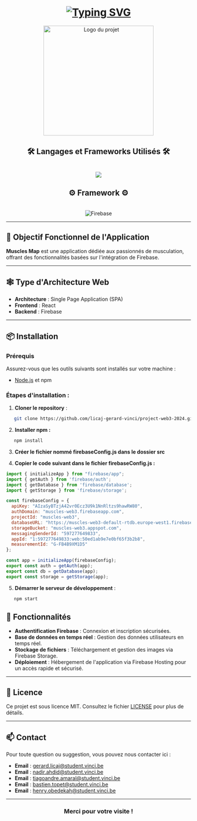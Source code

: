 <h1 align="center">
  <a href="https://git.io/typing-svg">
    <img src="https://readme-typing-svg.demolab.com?font=Fira+Code&weight=500&size=35&duration=4000&pause=1000&color=237BA1&center=true&vCenter=true&width=500&height=70&lines=Bonjour+!%F0%9F%91%8B;Muscle+Map" alt="Typing SVG" />
  </a>
</h1>

<p align="center">
  <img alt="Logo du projet" src="https://i.postimg.cc/Hs7pT2wP/logoM.png" width="300" />
</p>

<h2 align="center">🛠️ Langages et Frameworks Utilisés 🛠️</h2>
<br/>
<div align="center">
  <a href="https://skillicons.dev">
    <img src="https://skillicons.dev/icons?i=js,html,css,react" /><br>
  </a>
</div>

<h2 align="center">⚙️ Framework ⚙️</h2>
<br>
<div align="center">
  <img src="https://skillicons.dev/icons?i=firebase" alt="Firebase" />
</div>

---

## 🎯 Objectif Fonctionnel de l'Application

**Muscles Map** est une application dédiée aux passionnés de musculation, offrant des fonctionnalités basées sur l'intégration de Firebase.

---

## 🕸️ Type d'Architecture Web

- **Architecture** : Single Page Application (SPA)
- **Frontend** : React
- **Backend** : Firebase

---

## 📦 Installation

### Prérequis

Assurez-vous que les outils suivants sont installés sur votre machine :
- [Node.js](https://nodejs.org/) et npm

### Étapes d'installation : 
  1. **Cloner le repository** :
```bash
   git clone https://github.com/licaj-gerard-vinci/project-web3-2024.git
```

2. **Installer npm :**
```bash
   npm install
```

3. **Créer le fichier nommé firebaseConfig.js dans le dossier src**


4. **Copier le code suivant dans le fichier firebaseConfig.js :**
```javascript
import { initializeApp } from "firebase/app";
import { getAuth } from 'firebase/auth';
import { getDatabase } from 'firebase/database';
import { getStorage } from 'firebase/storage'; 

const firebaseConfig = {
  apiKey: "AIzaSyBTzjA42vr0Ecz3U9k1NnRltzs9hawRW80",
  authDomain: "muscles-web3.firebaseapp.com",
  projectId: "muscles-web3",
  databaseURL: "https://muscles-web3-default-rtdb.europe-west1.firebasedatabase.app",
  storageBucket: "muscles-web3.appspot.com",
  messagingSenderId: "597277649833",
  appId: "1:597277649833:web:50ed1ab9e7e0bf65f3b2b8",
  measurementId: "G-FB4B9XM1D5"
};

const app = initializeApp(firebaseConfig);
export const auth = getAuth(app);
export const db = getDatabase(app);
export const storage = getStorage(app);
```
5. **Démarrer le serveur de développement** :
```bash
   npm start
```

## 🎨 Fonctionnalités

- **Authentification Firebase** : Connexion et inscription sécurisées.
- **Base de données en temps réel** : Gestion des données utilisateurs en temps réel.
- **Stockage de fichiers** : Téléchargement et gestion des images via Firebase Storage.
- **Déploiement** : Hébergement de l'application via Firebase Hosting pour un accès rapide et sécurisé.

---

## 📄 Licence

Ce projet est sous licence MIT. Consultez le fichier [LICENSE](https://muscles-web3.web.app/terms-of-use) pour plus de détails.

---

## 📫 Contact

Pour toute question ou suggestion, vous pouvez nous contacter ici :
- **Email** : gerard.licaj@student.vinci.be
- **Email** : nadir.ahdid@student.vinci.be
- **Email** : tiagoandre.amaral@student.vinci.be
- **Email** : bastien.topet@student.vinci.be
- **Email** : henry.obedekah@student.vinci.be

---

<h3 align="center">Merci pour votre visite !</h3>
